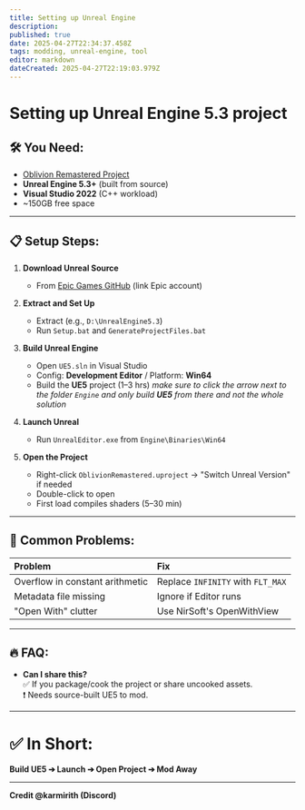 ```yaml
---
title: Setting up Unreal Engine
description: 
published: true
date: 2025-04-27T22:34:37.458Z
tags: modding, unreal-engine, tool
editor: markdown
dateCreated: 2025-04-27T22:19:03.979Z
---
```


# Setting up Unreal Engine 5.3 project
## 🛠️ You Need:
- [Oblivion Remastered Project](https://www.nexusmods.com/oblivionremastered/mods/880)
- **Unreal Engine 5.3+** (built from source)
- **Visual Studio 2022** (C++ workload)
- ~150GB free space

---

## 📋 Setup Steps:
1. **Download Unreal Source**  
   - From [Epic Games GitHub](https://github.com/EpicGames/UnrealEngine) (link Epic account)

2. **Extract and Set Up**  
   - Extract (e.g., `D:\UnrealEngine5.3`)  
   - Run `Setup.bat` and `GenerateProjectFiles.bat`

3. **Build Unreal Engine**  
   - Open `UE5.sln` in Visual Studio  
   - Config: **Development Editor** / Platform: **Win64**  
   - Build the **UE5** project (1–3 hrs) *make sure to click the arrow next to the folder `Engine` and only build **UE5** from there and not the whole solution*

4. **Launch Unreal**  
   - Run `UnrealEditor.exe` from `Engine\Binaries\Win64`

5. **Open the Project**  
   - Right-click `OblivionRemastered.uproject` → "Switch Unreal Version" if needed  
   - Double-click to open  
   - First load compiles shaders (5–30 min)

---

## 🚫 Common Problems:
| Problem | Fix |
|:---|:---|
| Overflow in constant arithmetic | Replace `INFINITY` with `FLT_MAX` |
| Metadata file missing | Ignore if Editor runs |
| "Open With" clutter | Use NirSoft's OpenWithView

---

## 🔥 FAQ:
- **Can I share this?**  
  ✅ If you package/cook the project or share uncooked assets.  
  ❗ Needs source-built UE5 to mod.

---

# ✅ In Short:
**Build UE5 ➔ Launch ➔ Open Project ➔ Mod Away**


----
__Credit @karmirith (Discord)__ 